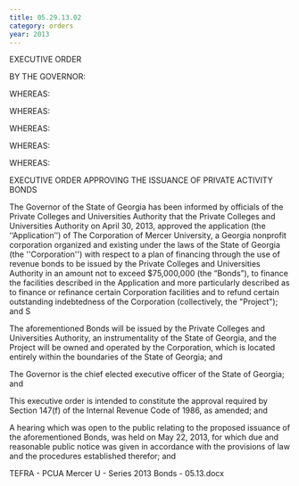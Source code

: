 ```yaml
---
title: 05.29.13.02
category: orders
year: 2013
---
```

 

EXECUTIVE ORDER

BY THE GOVERNOR:

WHEREAS:

WHEREAS:

WHEREAS:

WHEREAS:

WHEREAS:

EXECUTIVE ORDER
APPROVING THE ISSUANCE OF
PRIVATE ACTIVITY BONDS

The Governor of the State of Georgia has been informed by officials of the
Private Colleges and Universities Authority that the Private Colleges and
Universities Authority on April 30, 2013, approved the application (the
‘‘Application’’) of The Corporation of Mercer University, a Georgia
nonprofit corporation organized and existing under the laws of the State of
Georgia (the ''Corporation'') with respect to a plan of financing through the
use of revenue bonds to be issued by the Private Colleges and Universities
Authority in an amount not to exceed $75,000,000 (the “Bonds”), to
finance the facilities described in the Application and more particularly
described as to finance or refinance certain Corporation facilities and to
refund certain outstanding indebtedness of the Corporation (collectively,
the "Project"); and S

The aforementioned Bonds will be issued by the Private Colleges and
Universities Authority, an instrumentality of the State of Georgia, and the
Project will be owned and operated by the Corporation, which is located
entirely within the boundaries of the State of Georgia; and

The Governor is the chief elected executive officer of the State of Georgia;
and

This executive order is intended to constitute the approval required by
Section 147(f) of the Internal Revenue Code of 1986, as amended; and

A hearing which was open to the public relating to the proposed issuance
of the aforementioned Bonds, was held on May 22, 2013, for which due
and reasonable public notice was given in accordance with the provisions
of law and the procedures established therefor; and

TEFRA - PCUA Mercer U - Series 2013 Bonds - 05.13.docx

